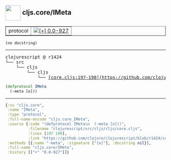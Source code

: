 ## <img width="48px" valign="middle" src="http://i.imgur.com/Hi20huC.png"> cljs.core/IMeta

 <table border="1">
<tr>
<td>protocol</td>
<td><a href="https://github.com/cljsinfo/api-refs/tree/0.0-927"><img valign="middle" alt="[+] 0.0-927" src="https://img.shields.io/badge/+-0.0--927-lightgrey.svg"></a> </td>
</tr>
</table>

 <samp>
</samp>

```
(no docstring)
```

---

 <pre>
clojurescript @ r1424
└── src
    └── cljs
        └── cljs
            └── <ins>[core.cljs:197-198](https://github.com/clojure/clojurescript/blob/r1424/src/cljs/cljs/core.cljs#L197-L198)</ins>
</pre>

```clj
(defprotocol IMeta
  (-meta [o]))
```


---

```clj
{:ns "cljs.core",
 :name "IMeta",
 :type "protocol",
 :full-name-encode "cljs.core_IMeta",
 :source {:code "(defprotocol IMeta\n  (-meta [o]))",
          :filename "clojurescript/src/cljs/cljs/core.cljs",
          :lines [197 198],
          :link "https://github.com/clojure/clojurescript/blob/r1424/src/cljs/cljs/core.cljs#L197-L198"},
 :methods [{:name "-meta", :signature ["[o]"], :docstring nil}],
 :full-name "cljs.core/IMeta",
 :history [["+" "0.0-927"]]}

```
